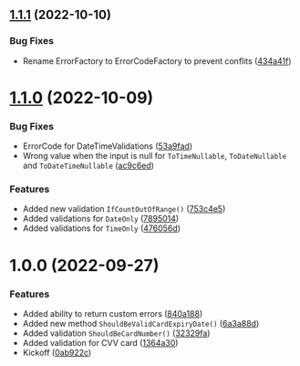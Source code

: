 ## [1.1.1](https://github.com/TechNobre/PowerUtils.Results.Validations/compare/v1.1.0...v1.1.1) (2022-10-10)


### Bug Fixes

* Rename ErrorFactory to ErrorCodeFactory to prevent conflits ([434a41f](https://github.com/TechNobre/PowerUtils.Results.Validations/commit/434a41f0e8ef572f19b8890bdfd7d3fde41e1614))

# [1.1.0](https://github.com/TechNobre/PowerUtils.Results.Validations/compare/v1.0.0...v1.1.0) (2022-10-09)


### Bug Fixes

* ErrorCode for DateTimeValidations ([53a9fad](https://github.com/TechNobre/PowerUtils.Results.Validations/commit/53a9fadccba7078be1bd8e3934ea000c4b2b8fa7))
* Wrong value when the input is null for `ToTimeNullable`, `ToDateNullable` and `ToDateTimeNullable` ([ac9c6ed](https://github.com/TechNobre/PowerUtils.Results.Validations/commit/ac9c6ed23972637a61cc8b66797b55c0d140d9f4))


### Features

* Added new validation `IfCountOutOfRange()` ([753c4e5](https://github.com/TechNobre/PowerUtils.Results.Validations/commit/753c4e58113b7fb6fcc087e367eb1a2c0f40d68f))
* Added validations for `DateOnly` ([7895014](https://github.com/TechNobre/PowerUtils.Results.Validations/commit/789501481d170bea10d6263258cf7856277a2cab))
* Added validations for `TimeOnly` ([476056d](https://github.com/TechNobre/PowerUtils.Results.Validations/commit/476056d5b111f1231cfd05faaeb48fee479c594c))

# 1.0.0 (2022-09-27)


### Features

* Added ability to return custom errors ([840a188](https://github.com/TechNobre/PowerUtils.Results.Validations/commit/840a188d0366657c5ca6381eb108f3e82b89344b))
* Added new method `ShouldBeValidCardExpiryDate()` ([6a3a88d](https://github.com/TechNobre/PowerUtils.Results.Validations/commit/6a3a88dea3b813e09613d47321000125dc0e48a2))
* Added validation `ShouldBeCardNumber()` ([32329fa](https://github.com/TechNobre/PowerUtils.Results.Validations/commit/32329faf2d9ce2711e327b6c4d94ed56a9e42e7d))
* Added validation for CVV card ([1364a30](https://github.com/TechNobre/PowerUtils.Results.Validations/commit/1364a30eb06982067a7dee5c0d1938780968ecda))
* Kickoff ([0ab922c](https://github.com/TechNobre/PowerUtils.Results.Validations/commit/0ab922c151321da330421c80955a1cf4bff2dd2a))
